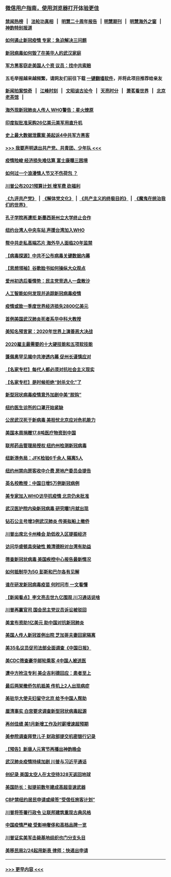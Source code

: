 ### [微信用户指南，使用浏览器打开体验更佳](https://github.com/gfw-breaker/banned-news1/blob/master/indexes/wechat-guide.md?t=0)
#### [禁闻热榜](热点新闻.md?t=0)  &nbsp;&nbsp;|&nbsp;&nbsp; [法轮功真相](https://github.com/gfw-breaker/truth/blob/master/README.md?t=0) &nbsp;&nbsp;|&nbsp;&nbsp; [明慧二十周年报告](https://github.com/gfw-breaker/mh-reports/blob/master/README.md?t=0) &nbsp;&nbsp;|&nbsp;&nbsp;[明慧期刊](https://github.com/gfw-breaker/mh-qikan) &nbsp;&nbsp;|&nbsp;&nbsp; [明慧海外之窗](https://github.com/gfw-breaker/mh-news/blob/master/README.md?t=0) &nbsp;&nbsp;|&nbsp;&nbsp; [神韵特别报道](https://github.com/gfw-breaker/mh-news/blob/master/shenyun.md?t=0)
#### [如何遏止新冠疫情 专家：急迫解决三问题](../pages/nsc412/n11859685.md?t=02111044) 
#### [新冠病毒如何毁了在美华人的武汉家庭](../pages/nsc412/n11859524.md?t=02111044) 
#### [军方黑客窃走美国人个资 议员：找中共索赔](../pages/nsc412/n11859371.md?t=02111044) 
#### 五毛举报越来越频繁，请网友们前往下载 [一键翻墙软件](https://github.com/gfw-breaker/ssr-accounts)，并将此项目推荐给亲友
#### [新闻拍案惊奇](https://github.com/gfw-breaker/banned-news1/blob/master/pages/link4.md) &nbsp;&nbsp;|&nbsp;&nbsp; [江峰时刻](https://github.com/gfw-breaker/banned-news1/blob/master/pages/link4.md) &nbsp;&nbsp;|&nbsp;&nbsp; [文昭谈古论今](https://github.com/gfw-breaker/banned-news1/blob/master/pages/link4.md) &nbsp;&nbsp;|&nbsp;&nbsp; [天亮时分](https://github.com/gfw-breaker/banned-news1/blob/master/pages/link4.md) &nbsp;&nbsp;|&nbsp;&nbsp; [萧茗看世界](https://github.com/gfw-breaker/banned-news1/blob/master/pages/link4.md) &nbsp;&nbsp;|&nbsp;&nbsp; [北京老茶馆](https://github.com/gfw-breaker/banned-news1/blob/master/pages/link4.md) &nbsp;&nbsp;|&nbsp;&nbsp; 
#### [海外现新冠肺炎人传人 WHO警告：星火燎原](../pages/nsc412/n11859252.md?t=02111044) 
#### [印度拟批准采购26亿美元美军用直升机](../pages/nsc412/n11859143.md?t=02111044) 
#### [史上最大数据泄露案 美起诉4中共军方黑客](../pages/nsc412/n11859115.md?t=02111044) 
#### [>>> 我要声明退出共产党、共青团、少年队 <<<](https://github.com/begood0513/goodnews/blob/master/quit/letter.md) 
#### [疫情险峻 经济损失难估算 富士康曝三困境](../pages/nsc412/n11859120.md?t=02111044) 
#### [如何过一个浪漫情人节又不伤荷包 ？](../pages/nsc412/n11858969.md?t=02111044) 
#### [川普公布2021预算计划 增军费 砍福利](../pages/nsc412/n11859012.md?t=02111044) 
#### [《九评共产党》](https://github.com/begood0513/9ping.md/blob/master/README.md) &nbsp;|&nbsp; [《解体党文化》](../../../../jtdwh.md/blob/master/README.md)  &nbsp;|&nbsp; [《共产主义的终极目的》](../../../../gczydzjmd.md/blob/master/README.md) &nbsp;|&nbsp; [《魔鬼在统治我们的世界》](../../../../mgztzwmdsj.md/blob/master/README.md) 
#### [孔子学院再遭拒 新墨西哥州立大学终止合作](../pages/nsc412/n11858661.md?t=02111044) 
#### [纽约台湾人中央车站  声援台湾加入WHO](../pages/nsc412/n11857757.md?t=02111044) 
#### [帮中共走私高端芯片 海外华人面临20年监禁](../pages/nsc412/n11855016.md?t=02111044) 
#### [【病毒探源】中共不公布病毒关键数据内幕](../pages/nsc412/n11856584.md?t=02111044) 
#### [【思想领袖】谷歌脸书如何操纵大众观点](../pages/nsc412/n11680874.md?t=02111044) 
#### [爱州初选后看情势：民主党竞选人一盘散沙](../pages/nsc412/n11856557.md?t=02111044) 
#### [人工智能如何发现并追踪新冠病毒疫情](../pages/nsc412/n11856398.md?t=02111044) 
#### [疫情或致一季度世界经济损失2800亿美元](../pages/nsc412/n11855639.md?t=02111044) 
#### [首例美国武汉肺炎死者系华中科大教授](../pages/nsc412/n11855500.md?t=02111044) 
#### [美知名预言家：2020年世界上演善恶大决战](../pages/nsc412/n11855418.md?t=02111044) 
#### [2020雇主最需要的十大硬技能和五项软技能](../pages/nsc412/n11850953.md?t=02111044) 
#### [蓬佩奥罕见揭中共渗透内幕 促州长谨慎应对](../pages/nsc412/n11854685.md?t=02111044) 
#### [【名家专栏】每代人都必须对抗社会主义现实](../pages/nsc412/n11831412.md?t=02111044) 
#### [【名家专栏】是时候拒绝“封杀文化”了](../pages/nsc412/n11814093.md?t=02111044) 
#### [新型冠状病毒疫情意外加剧中美“脱钩”](../pages/nsc412/n11854475.md?t=02111044) 
#### [纽约医生诊所的口罩开始紧缺](../pages/nsc412/n11853364.md?t=02111044) 
#### [公民武汉死于新病毒 美担忧北京应对危机能力](../pages/nsc412/n11854331.md?t=02111044) 
#### [美国本周捐赠17.8吨医疗物资到中国](../pages/nsc412/n11854269.md?t=02111044) 
#### [联邦药品管理局授权  纽约州检测新冠病毒](../pages/nsc412/n11853371.md?t=02111044) 
#### [纽新港务局：JFK检验6千余人  隔离5人](../pages/nsc412/n11853366.md?t=02111044) 
#### [纽约州禁向房客收中介费  房地产委员会提告](../pages/nsc412/n11853360.md?t=02111044) 
#### [英名校教授：中国日增5万例新冠病例](../pages/nsc412/n11854174.md?t=02111044) 
#### [美专家加入WHO访华抗疫情 北京仍未批准](../pages/nsc412/n11854043.md?t=02111044) 
#### [武汉医护院内染新冠病毒 研究曝1月就出现](../pages/nsc412/n11852928.md?t=02111044) 
#### [钻石公主号增3例武汉肺炎 传美拟船上撤侨](../pages/nsc412/n11853240.md?t=02111044) 
#### [川普出席北卡州峰会 助低收入区提振经济](../pages/nsc412/n11853232.md?t=02111044) 
#### [访问华盛顿具突破性 赖清德盼对台湾有助益](../pages/nsc412/n11853129.md?t=02111044) 
#### [筛查新冠状病毒 美国疾控中心报告最新情况](../pages/nsc412/n11853070.md?t=02111044) 
#### [如何抵制华为5G 彭斯和巴尔各有见解](../pages/nsc412/n11852535.md?t=02111044) 
#### [谁在研发新冠病毒疫苗 何时问市 一文看懂](../pages/nsc412/n11852840.md?t=02111044) 
#### [【新闻看点】李文亮去世九亿围观 川习通话说啥](../pages/nsc412/n11852360.md?t=02111044) 
#### [川普再赢官司 国会民主党议员诉讼被驳回](../pages/nsc412/n11852287.md?t=02111044) 
#### [美宣布资助1亿美元 助中国对抗新冠肺炎](../pages/nsc412/n11852531.md?t=02111044) 
#### [美国人传人新冠首例出院 芝加哥夫妻回家隔离](../pages/nsc412/n11852452.md?t=02111044) 
#### [美35名议员促司法部全面调查《中国日报》](../pages/nsc412/n11852435.md?t=02111044) 
#### [美CDC筛查豪华邮轮乘客 4中国人被送医](../pages/nsc412/n11852085.md?t=02111044) 
#### [遭中方抢注专利 美企吉利德回应：患者至上](../pages/nsc412/n11852037.md?t=02111044) 
#### [最后两架撤侨包机抵美 传机上2人出现病症](../pages/nsc412/n11852173.md?t=02111044) 
#### [美驻华大使夫妇留守北京 给予中国人帮助](../pages/nsc412/n11852165.md?t=02111044) 
#### [厘清事实 白宫要求调查新型冠状病毒起源](../pages/nsc412/n11852106.md?t=02111044) 
#### [再创佳绩 美1月新增工作及时薪增速超预期](../pages/nsc412/n11852174.md?t=02111044) 
#### [美参院调查拜登儿子 财政部提交机密银行记录](../pages/nsc412/n11851808.md?t=02111044) 
#### [【预告】新唐人元宵节再播出神韵晚会](../pages/nsc412/n11843192.md?t=02111044) 
#### [武汉肺炎疫情持续加剧 川普与习近平通话](../pages/nsc412/n11851613.md?t=02111044) 
#### [创纪录 美国太空人在太空待328天返回地球](../pages/nsc412/n11851266.md?t=02111044) 
#### [美国防长：拟提前数年建成高超音速武器](../pages/nsc412/n11850959.md?t=02111044) 
#### [CBP禁纽约居民申请或续签“受信任旅客计划”](../pages/nsc412/n11850857.md?t=02111044) 
#### [川普将签署行政令 让联邦建筑重现古典风格](../pages/nsc412/n11850654.md?t=02111044) 
#### [中国疫情严峻 受影响奢侈和高档品牌一览](../pages/nsc412/n11850319.md?t=02111044) 
#### [川普证实美军击毙基地组织也门分支头目](../pages/nsc412/n11850383.md?t=02111044) 
#### [美移民局2/24起用新表 律师：快递出申请](../pages/nsc412/n11848220.md?t=02111044) 

----
#### [ >>> 更早内容 <<< ](../indexes/nsc412-earlier.md)
